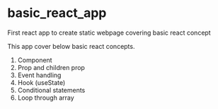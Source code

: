 # basic_react_app
First react app to create static webpage covering basic react concept

This app cover below basic react concepts.

1. Component
2. Prop and children prop
3. Event handling
4. Hook (useState)
5. Conditional statements
6. Loop through array
